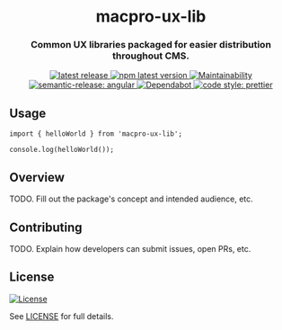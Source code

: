 <h1 align="center" style="border-bottom: none;"> macpro-ux-lib</h1>
<h3 align="center">Common UX libraries packaged for easier distribution throughout CMS.</h3>
<p align="center">
  <a href="https://github.com/cmsgov/macpro-ux-lib/releases/latest">
    <img alt="latest release" src="https://img.shields.io/github/release/cmsgov/macpro-ux-lib.svg">
  </a>
  <a href="https://www.npmjs.com/package/macpro-ux-lib">
    <img alt="npm latest version" src="https://img.shields.io/npm/v/macpro-ux-lib/latest.svg">
  </a>
  <a href="https://codeclimate.com/github/cmsgov/macpro-ux-lib/maintainability">
    <img alt="Maintainability" src="https://api.codeclimate.com/v1/badges/20f59ef91bd30565c424/maintainability">
  </a>
  <a href="https://github.com/semantic-release/semantic-release">
    <img alt="semantic-release: angular" src="https://img.shields.io/badge/semantic--release-angular-e10079?logo=semantic-release">
  </a>
  <a href="https://dependabot.com/">
    <img alt="Dependabot" src="https://badgen.net/badge/Dependabot/enabled/green?icon=dependabot">
  </a>
  <a href="https://github.com/prettier/prettier">
    <img alt="code style: prettier" src="https://img.shields.io/badge/code_style-prettier-ff69b4.svg?style=flat-square">
  </a>
</p>

## Usage

```
import { helloWorld } from 'macpro-ux-lib';

console.log(helloWorld());
```

## Overview

TODO. Fill out the package's concept and intended audience, etc.

## Contributing

TODO. Explain how developers can submit issues, open PRs, etc.

## License

[![License](https://img.shields.io/badge/License-CC0--1.0--Universal-blue.svg)](https://creativecommons.org/publicdomain/zero/1.0/legalcode)

See [LICENSE](LICENSE) for full details.
